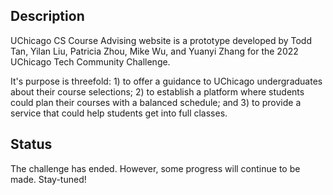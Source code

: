 ## Description
UChicago CS Course Advising website is a prototype developed by Todd Tan, Yilan Liu, Patricia Zhou, Mike Wu, and Yuanyi Zhang for the 2022 UChicago Tech Community Challenge.

It's purpose is threefold: 1) to offer a guidance to UChicago undergraduates about their course selections; 2) to establish a platform where students could plan their courses with a balanced schedule; and 3) to provide a service that could help students get into full classes.

## Status
The challenge has ended. However, some progress will continue to be made. Stay-tuned!
